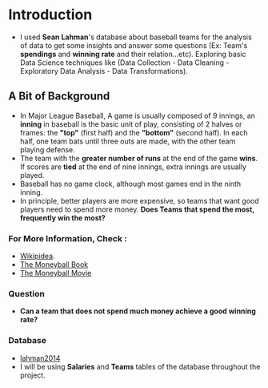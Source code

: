 # Introduction 
* I used __Sean Lahman__'s database about baseball teams for the analysis of data to get some insights and answer some questions (Ex: Team's __spendings__ and __winning rate__ and their relation...etc). Exploring basic Data Science techniques like (Data Collection - Data Cleaning - Exploratory Data Analysis - Data Transformations).<br> 

## A Bit of Background 
* In Major League Baseball, A game is usually composed of 9 innings, an __inning__ in baseball is the basic unit of play, consisting of 2 halves or frames: the __"top"__ (first half) and the __"bottom"__ (second half). In each half, one team bats until three outs are made, with the other team playing defense.<br> 
* The team with the __greater number of runs__ at the end of the game __wins__. If scores are __tied__ at the end of nine innings, extra innings are usually played.<br> 
* Baseball has no game clock, although most games end in the ninth inning. <br>
* In principle, better players are more expensive, so teams that want good players need to spend more money. __Does Teams that spend the most, frequently win the most?__ 

### For More Information, __Check__ :
* [Wikipidea](https://en.wikipedia.org/wiki/Moneyball). <br>
* [The Moneyball Book](https://www.amazon.com/Moneyball-The-Winning-Unfair-Game/dp/0393324818) <br>
* [The Moneyball Movie](https://www.imdb.com/title/tt1210166/) <br>

### Question 
* __Can a team that does not spend much money achieve a good winning rate?__

### Database
* [lahman2014](https://github.com/jknecht/baseball-archive-sqlite/raw/master/lahman2014.sqlite) <br>
* I will be using __Salaries__ and __Teams__ tables of the database throughout the project.
